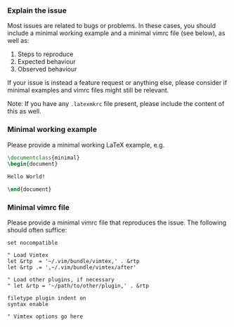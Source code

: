 ### Explain the issue

Most issues are related to bugs or problems. In these cases, you should include
a minimal working example and a minimal vimrc file (see below), as well as:

1. Steps to reproduce
2. Expected behaviour
3. Observed behaviour

If your issue is instead a feature request or anything else, please consider if
minimal examples and vimrc files might still be relevant.

Note: If you have any `.latexmkrc` file present, please include the content of
this as well.

### Minimal working example

Please provide a minimal working LaTeX example, e.g.

```tex
\documentclass{minimal}
\begin{document}

Hello World!

\end{document}
```

### Minimal vimrc file

Please provide a minimal vimrc file that reproduces the issue. The following
should often suffice:

```vim
set nocompatible

" Load Vimtex
let &rtp  = '~/.vim/bundle/vimtex,' . &rtp
let &rtp .= ',~/.vim/bundle/vimtex/after'

" Load other plugins, if necessary
" let &rtp = '~/path/to/other/plugin,' . &rtp

filetype plugin indent on
syntax enable

" Vimtex options go here
```
